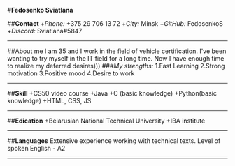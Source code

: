 #**Fedosenko Sviatlana**

##**Contact**
+*Phone:* +375 29 706 13 72
+*City:* Minsk 
+*GitHub:* FedosenkoS
+*Discord:* Sviatlana#5847
*****
##About me
I am 35 and I work in the field of vehicle certification. I've been wanting to try myself in the IT field for a long time. Now I have enough time to realize my deferred desires)))
###*My strengths:*
1.Fast Learning
2.Strong motivation
3.Positive mood
4.Desire to work
*****
##**Skill**
+CS50 video course
+Java
+C (basic knowledge)
+Python(basic knowledge)
+HTML, CSS, JS
*****
##**Edication**
+Belarusian National Technical University
+IBA institute
*****
##**Languages**
Extensive experience working with technical texts.
Level of spoken English - A2
*****
